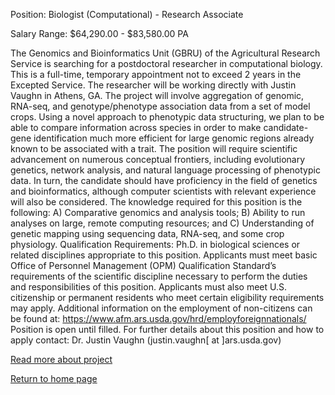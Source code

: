 
Position:  Biologist (Computational) - Research Associate

Salary Range:  $64,290.00 - $83,580.00 PA

The Genomics and Bioinformatics Unit (GBRU) of the Agricultural Research Service is searching for a postdoctoral researcher in computational biology.  This is a full-time, temporary appointment not to exceed 2 years in the Excepted Service.  The researcher will be working directly with Justin Vaughn in Athens, GA.  The project will involve aggregation of genomic, RNA-seq, and genotype/phenotype association data from a set of model crops. Using a novel approach to phenotypic data structuring, we plan to be able to compare information across species in order to make candidate-gene identification much more efficient for large genomic regions already known to be associated with a trait.  The position will require scientific advancement on numerous conceptual frontiers, including evolutionary genetics, network analysis, and natural language processing of phenotypic data.  In turn, the candidate should have proficiency in the field of genetics and bioinformatics, although computer scientists with relevant experience will also be considered.  The knowledge required for this position is the following: A) Comparative genomics and analysis tools; B) Ability to run analyses on large, remote computing resources; and C) Understanding of genetic mapping using sequencing data, RNA-seq, and some crop physiology. Qualification Requirements:  Ph.D. in biological sciences or related disciplines appropriate to this position.  Applicants must meet basic Office of Personnel Management (OPM) Qualification Standard’s requirements of the scientific discipline necessary to perform the duties and responsibilities of this position.   Applicants must also meet U.S. citizenship or permanent residents who meet certain eligibility requirements may apply.  Additional information on the employment of non-citizens can be found at:  https://www.afm.ars.usda.gov/hrd/employforeignnationals/   Position is open until filled.   For further details about this position and how to apply contact: Dr. Justin Vaughn (justin.vaughn[ at ]ars.usda.gov)

[Read more about project](http://genemachine.net/pages/leapFrog.html)

[Return to home page](http://genemachine.net)
